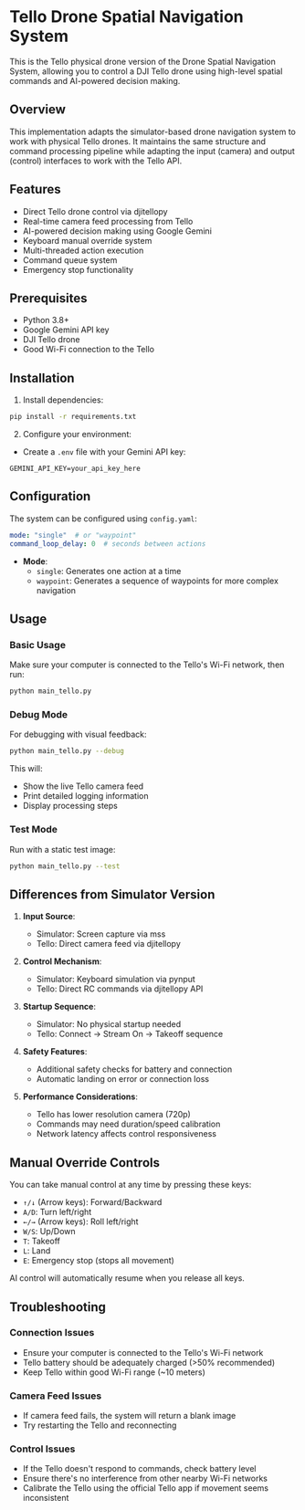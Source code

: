 # Tello Drone Spatial Navigation System

This is the Tello physical drone version of the Drone Spatial Navigation System, allowing you to control a DJI Tello drone using high-level spatial commands and AI-powered decision making.

## Overview

This implementation adapts the simulator-based drone navigation system to work with physical Tello drones. It maintains the same structure and command processing pipeline while adapting the input (camera) and output (control) interfaces to work with the Tello API.

## Features

- Direct Tello drone control via djitellopy
- Real-time camera feed processing from Tello
- AI-powered decision making using Google Gemini
- Keyboard manual override system
- Multi-threaded action execution
- Command queue system
- Emergency stop functionality

## Prerequisites

- Python 3.8+
- Google Gemini API key
- DJI Tello drone
- Good Wi-Fi connection to the Tello

## Installation

1. Install dependencies:
```bash
pip install -r requirements.txt
```

2. Configure your environment:
- Create a `.env` file with your Gemini API key:
```
GEMINI_API_KEY=your_api_key_here
```

## Configuration

The system can be configured using `config.yaml`:

```yaml
mode: "single"  # or "waypoint"
command_loop_delay: 0  # seconds between actions
```

- **Mode**:
  - `single`: Generates one action at a time
  - `waypoint`: Generates a sequence of waypoints for more complex navigation

## Usage

### Basic Usage

Make sure your computer is connected to the Tello's Wi-Fi network, then run:

```bash
python main_tello.py
```

### Debug Mode

For debugging with visual feedback:

```bash
python main_tello.py --debug
```

This will:
- Show the live Tello camera feed
- Print detailed logging information
- Display processing steps

### Test Mode

Run with a static test image:

```bash
python main_tello.py --test
```

## Differences from Simulator Version

1. **Input Source**:
   - Simulator: Screen capture via mss
   - Tello: Direct camera feed via djitellopy

2. **Control Mechanism**:
   - Simulator: Keyboard simulation via pynput
   - Tello: Direct RC commands via djitellopy API

3. **Startup Sequence**:
   - Simulator: No physical startup needed
   - Tello: Connect → Stream On → Takeoff sequence

4. **Safety Features**:
   - Additional safety checks for battery and connection
   - Automatic landing on error or connection loss

5. **Performance Considerations**:
   - Tello has lower resolution camera (720p)
   - Commands may need duration/speed calibration
   - Network latency affects control responsiveness

## Manual Override Controls

You can take manual control at any time by pressing these keys:

- `↑/↓` (Arrow keys): Forward/Backward
- `A/D`: Turn left/right
- `←/→` (Arrow keys): Roll left/right
- `W/S`: Up/Down
- `T`: Takeoff
- `L`: Land
- `E`: Emergency stop (stops all movement)

AI control will automatically resume when you release all keys.

## Troubleshooting

### Connection Issues

- Ensure your computer is connected to the Tello's Wi-Fi network
- Tello battery should be adequately charged (>50% recommended)
- Keep Tello within good Wi-Fi range (~10 meters)

### Camera Feed Issues

- If camera feed fails, the system will return a blank image
- Try restarting the Tello and reconnecting

### Control Issues

- If the Tello doesn't respond to commands, check battery level
- Ensure there's no interference from other nearby Wi-Fi networks
- Calibrate the Tello using the official Tello app if movement seems inconsistent 